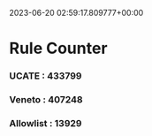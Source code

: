 2023-06-20 02:59:17.809777+00:00
# Rule Counter 
 ### UCATE : 433799

 ### Veneto : 407248

 ### Allowlist : 13929
